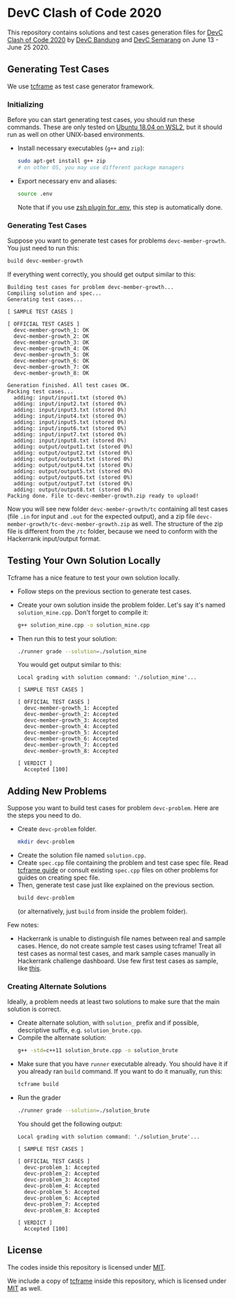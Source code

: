 # DevC Clash of Code 2020

This repository contains solutions and test cases generation files for [DevC Clash of Code 2020](https://devcbandung.github.io/clashofcode) by [DevC Bandung](https://www.facebook.com/groups/DevCBandung) and [DevC Semarang](https://www.facebook.com/groups/DevCSemarang) on June 13 - June 25 2020.

## Generating Test Cases

We use [tcframe](https://tcframe.toki.id/) as test case generator framework.

### Initializing

Before you can start generating test cases, you should run these commands. These are only tested on [Ubuntu 18.04 on WSL2](https://wiki.ubuntu.com/WSL), but it should run as well on other UNIX-based environments.

- Install necessary executables (`g++` and `zip`):
    ```bash
    sudo apt-get install g++ zip
    # on other OS, you may use different package managers
    ```
- Export necessary env and aliases:
    ```bash
    source .env
    ```
    Note that if you use [zsh plugin for .env](https://github.com/johnhamelink/env-zsh), this step is automatically done.

### Generating Test Cases

Suppose you want to generate test cases for problems `devc-member-growth`. You just need to run this:

```bash
build devc-member-growth
```

If everything went correctly, you should get output similar to this:

```
Building test cases for problem devc-member-growth...
Compiling solution and spec...
Generating test cases...

[ SAMPLE TEST CASES ]

[ OFFICIAL TEST CASES ]
  devc-member-growth_1: OK
  devc-member-growth_2: OK
  devc-member-growth_3: OK
  devc-member-growth_4: OK
  devc-member-growth_5: OK
  devc-member-growth_6: OK
  devc-member-growth_7: OK
  devc-member-growth_8: OK

Generation finished. All test cases OK.
Packing test cases...
  adding: input/input1.txt (stored 0%)
  adding: input/input2.txt (stored 0%)
  adding: input/input3.txt (stored 0%)
  adding: input/input4.txt (stored 0%)
  adding: input/input5.txt (stored 0%)
  adding: input/input6.txt (stored 0%)
  adding: input/input7.txt (stored 0%)
  adding: input/input8.txt (stored 0%)
  adding: output/output1.txt (stored 0%)
  adding: output/output2.txt (stored 0%)
  adding: output/output3.txt (stored 0%)
  adding: output/output4.txt (stored 0%)
  adding: output/output5.txt (stored 0%)
  adding: output/output6.txt (stored 0%)
  adding: output/output7.txt (stored 0%)
  adding: output/output8.txt (stored 0%)
Packing done. File tc-devc-member-growth.zip ready to upload!
```

Now you will see new folder `devc-member-growth/tc` containing all test cases (file `.in` for input and `.out` for the expected output), and a zip file `devc-member-growth/tc-devc-member-growth.zip` as well. The structure of the zip file is different from the `/tc` folder, because we need to conform with the Hackerrank input/output format.

## Testing Your Own Solution Locally

Tcframe has a nice feature to test your own solution locally.

- Follow steps on the previous section to generate test cases.
- Create your own solution inside the problem folder. Let's say it's named `solution_mine.cpp`. Don't forget to compile it:
    ```bash
    g++ solution_mine.cpp -o solution_mine.cpp
    ```
- Then run this to test your solution:
    ```bash
    ./runner grade --solution=./solution_mine
    ```

    You would get output similar to this:
    ```
    Local grading with solution command: './solution_mine'...

    [ SAMPLE TEST CASES ]

    [ OFFICIAL TEST CASES ]
      devc-member-growth_1: Accepted
      devc-member-growth_2: Accepted
      devc-member-growth_3: Accepted
      devc-member-growth_4: Accepted
      devc-member-growth_5: Accepted
      devc-member-growth_6: Accepted
      devc-member-growth_7: Accepted
      devc-member-growth_8: Accepted

    [ VERDICT ]
      Accepted [100]
    ```

## Adding New Problems

Suppose you want to build test cases for problem `devc-problem`. Here are the steps you need to do.

- Create `devc-problem` folder.
    ```bash
    mkdir devc-problem
    ```
- Create the solution file named `solution.cpp`.
- Create `spec.cpp` file containing the problem and test case spec file. Read [tcframe guide](https://tcframe.toki.id/en/stable/getting-started/getting-started.html#writing-spec-file) or consult existing `spec.cpp` files on other problems for guides on creating spec file.
- Then, generate test case just like explained on the previous section.
    ```bash
    build devc-problem
    ```
    (or alternatively, just `build` from inside the problem folder).

Few notes:
- Hackerrank is unable to distinguish file names between real and sample cases. Hence, do not create sample test cases using tcframe! Treat all test cases as normal test cases, and mark sample cases manually in Hackerrank challenge dashboard. Use few first test cases as sample, like [this](https://github.com/devcbandung/devc-clash-of-code-2020/blob/master/devc-member-growth/spec.cpp#L31-L33).

### Creating Alternate Solutions

Ideally, a problem needs at least two solutions to make sure that the main solution is correct.

- Create alternate solution, with `solution_` prefix and if possible, descriptive suffix, e.g. `solution_brute.cpp`.
- Compile the alternate solution:
    ```bash
    g++ -std=c++11 solution_brute.cpp -o solution_brute
    ```
- Make sure that you have `runner` executable already. You should have it if you already ran `build` command. If you want to do it manually, run this:
    ```bash
    tcframe build
    ```
- Run the grader
    ```bash
    ./runner grade --solution=./solution_brute
    ```
    You should get the following output:
    ```
    Local grading with solution command: './solution_brute'...

    [ SAMPLE TEST CASES ]

    [ OFFICIAL TEST CASES ]
      devc-problem_1: Accepted
      devc-problem_2: Accepted
      devc-problem_3: Accepted
      devc-problem_4: Accepted
      devc-problem_5: Accepted
      devc-problem_6: Accepted
      devc-problem_7: Accepted
      devc-problem_8: Accepted

    [ VERDICT ]
      Accepted [100]
    ```

## License

The codes inside this repository is licensed under [MIT](https://github.com/devcbandung/clashofcode-testdata/blob/master/LICENSE.txt).

We include a copy of [tcframe](https://tcframe.toki.id/) inside this repository, which is licensed under [MIT](https://github.com/devcbandung/clashofcode-testdata/blob/master/tcframe/LICENSE.txt) as well.
